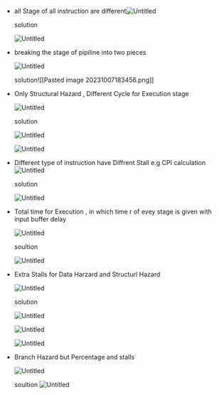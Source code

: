 
- all Stage of all instruction are different![Untitled](Revision/PYQRevision/COA/media/Untitled.png)
    
    solution
    
    ![Untitled](Revision/PYQRevision/COA/media/Untitled%201.png)
    
- breaking the stage of pipiline into two pieces
    
    ![Untitled](Revision/PYQRevision/COA/media/Untitled%202.png)
    
    solution![[Pasted image 20231007183456.png]]
    
- Only Structural Hazard , Different Cycle for Execution stage
    
    ![Untitled](Revision/PYQRevision/COA/media/Untitled%203.png)
    
    solution
    
    ![Untitled](Revision/PYQRevision/COA/media/Untitled%204.png)
    
    ![Untitled](Revision/PYQRevision/COA/media/Untitled%205.png)
    
- Different type of instruction have Diffrent Stall e.g CPI calculation![Untitled](Revision/PYQRevision/COA/media/Untitled%206.png)
    
    solution
    
    ![Untitled](Revision/PYQRevision/COA/media/Untitled%207.png)
    
- Total time for Execution , in which time r of evey stage is given with input buffer delay
    
    ![Untitled](Revision/PYQRevision/COA/media/Untitled%208.png)
    
    soultion
    
    ![Untitled](Revision/PYQRevision/COA/media/Untitled%209.png)
    
- Extra Stalls for Data Harzard and Structurl Hazard
    
    ![Untitled](Revision/PYQRevision/COA/media/Untitled%2010.png)
    
    solution
    
    ![Untitled](Revision/PYQRevision/COA/media/Untitled%2011.png)
    
    ![Untitled](Revision/PYQRevision/COA/media/Untitled%2012.png)
    
    ![Untitled](Revision/PYQRevision/COA/media/Untitled%2013.png)
    
- Branch Hazard but Percentage and stalls
    
    ![Untitled](Revision/PYQRevision/COA/media/Untitled%2014.png)
    
    soultion
    ![Untitled](Revision/PYQRevision/COA/media/Untitled%2015.png)